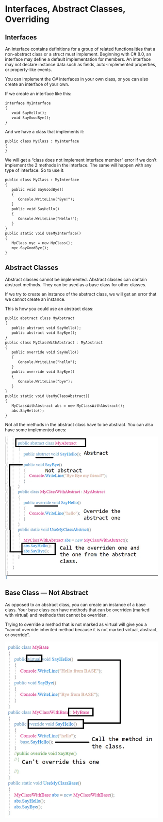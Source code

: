 # Interfaces, Abstract Classes, Overriding

## Interfaces

An interface contains definitions for a group of related functionalities that a non-abstract class or a struct must implement. Beginning with C# 8.0, an interface may define a default implementation for members. An interface may not declare instance data such as fields, auto-implemented properties, or property-like events.

You can implement the C# interfaces in your own class, or you can also create an interface of your own.

If we create an interface like this:

```
interface MyInterface
{
   void SayHello();
   void SayGoodBye();
}
```

And we have a class that implements it:

```
public class MyClass : MyInterface
{
}
```

We will get a “class does not implement interface member” error if we don’t implement the 2 methods in the interface. The same will happen with any type of interface. So to use it:

```
public class MyClass : MyInterface
{
   public void SayGoodBye()
   {
      Console.WriteLine("Bye!");
   }
   public void SayHello()
   {
      Console.WriteLine("Hello!");
   }
}
public static void UseMyInterface()
{
   MyClass myc = new MyClass();
   myc.SayGoodBye();
}
```

## Abstract Classes

Abstract classes cannot be implemented. Abstract classes can contain abstract methods. They can be used as a base class for other classes.

If we try to create an instance of the abstract class, we will get an error that we cannot create an instance.

This is how you could use an abstract class:

```
public abstract class MyAbstract
{
   public abstract void SayHello();
   public abstract void SayBye();
}
public class MyClassWithAbstract : MyAbstract
{
   public override void SayHello()
   {
      Console.WriteLine("hello");
   }
   public override void SayBye()
   {
      Console.WriteLine("bye");
   }
}
public static void UseMyClassAbstract()
{
   MyClassWithAbstract abs = new MyClassWithAbstract();
   abs.SayHello();
}
```
Not all the methods in the abstract class have to be abstract. You can also have some implemented ones:

![picture.](images/abstract.png)

## Base Class — Not Abstract

As opposed to an abstract class, you can create an instance of a base class. Your base class can have methods that can be overriden (marked with virtual) and methods that cannot be overriden.

Trying to override a method that is not marked as virtual will give you a “cannot override inherited method because it is not marked virtual, abstract, or override”.

![picture.](images/base.png)


